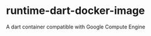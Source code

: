 runtime-dart-docker-image
=========================

A dart container compatible with Google Compute Engine
